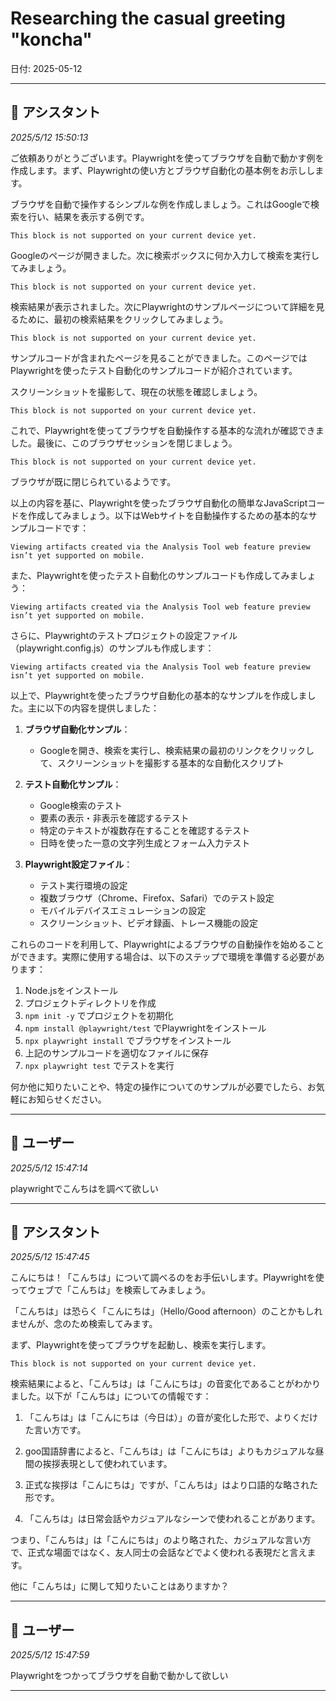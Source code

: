 # Researching the casual greeting "koncha"

日付: 2025-05-12

---

## 🤖 アシスタント
*2025/5/12 15:50:13*

ご依頼ありがとうございます。Playwrightを使ってブラウザを自動で動かす例を作成します。まず、Playwrightの使い方とブラウザ自動化の基本例をお示しします。

ブラウザを自動で操作するシンプルな例を作成しましょう。これはGoogleで検索を行い、結果を表示する例です。
```
This block is not supported on your current device yet.
```



Googleのページが開きました。次に検索ボックスに何か入力して検索を実行してみましょう。
```
This block is not supported on your current device yet.
```



検索結果が表示されました。次にPlaywrightのサンプルページについて詳細を見るために、最初の検索結果をクリックしてみましょう。
```
This block is not supported on your current device yet.
```



サンプルコードが含まれたページを見ることができました。このページではPlaywrightを使ったテスト自動化のサンプルコードが紹介されています。

スクリーンショットを撮影して、現在の状態を確認しましょう。
```
This block is not supported on your current device yet.
```



これで、Playwrightを使ってブラウザを自動操作する基本的な流れが確認できました。最後に、このブラウザセッションを閉じましょう。
```
This block is not supported on your current device yet.
```



ブラウザが既に閉じられているようです。

以上の内容を基に、Playwrightを使ったブラウザ自動化の簡単なJavaScriptコードを作成してみましょう。以下はWebサイトを自動操作するための基本的なサンプルコードです：
```
Viewing artifacts created via the Analysis Tool web feature preview isn’t yet supported on mobile.
```



また、Playwrightを使ったテスト自動化のサンプルコードも作成してみましょう：
```
Viewing artifacts created via the Analysis Tool web feature preview isn’t yet supported on mobile.
```



さらに、Playwrightのテストプロジェクトの設定ファイル（playwright.config.js）のサンプルも作成します：
```
Viewing artifacts created via the Analysis Tool web feature preview isn’t yet supported on mobile.
```



以上で、Playwrightを使ったブラウザ自動化の基本的なサンプルを作成しました。主に以下の内容を提供しました：

1. **ブラウザ自動化サンプル**：
   - Googleを開き、検索を実行し、検索結果の最初のリンクをクリックして、スクリーンショットを撮影する基本的な自動化スクリプト

2. **テスト自動化サンプル**：
   - Google検索のテスト
   - 要素の表示・非表示を確認するテスト
   - 特定のテキストが複数存在することを確認するテスト
   - 日時を使った一意の文字列生成とフォーム入力テスト

3. **Playwright設定ファイル**：
   - テスト実行環境の設定
   - 複数ブラウザ（Chrome、Firefox、Safari）でのテスト設定
   - モバイルデバイスエミュレーションの設定
   - スクリーンショット、ビデオ録画、トレース機能の設定

これらのコードを利用して、Playwrightによるブラウザの自動操作を始めることができます。実際に使用する場合は、以下のステップで環境を準備する必要があります：

1. Node.jsをインストール
2. プロジェクトディレクトリを作成
3. `npm init -y` でプロジェクトを初期化
4. `npm install @playwright/test` でPlaywrightをインストール
5. `npx playwright install` でブラウザをインストール
6. 上記のサンプルコードを適切なファイルに保存
7. `npx playwright test` でテストを実行

何か他に知りたいことや、特定の操作についてのサンプルが必要でしたら、お気軽にお知らせください。

---

## 👤 ユーザー
*2025/5/12 15:47:14*

playwrightでこんちはを調べて欲しい

---

## 🤖 アシスタント
*2025/5/12 15:47:45*

こんにちは！「こんちは」について調べるのをお手伝いします。Playwrightを使ってウェブで「こんちは」を検索してみましょう。

「こんちは」は恐らく「こんにちは」（Hello/Good afternoon）のことかもしれませんが、念のため検索してみます。

まず、Playwrightを使ってブラウザを起動し、検索を実行します。
```
This block is not supported on your current device yet.
```



検索結果によると、「こんちは」は「こんにちは」の音変化であることがわかりました。以下が「こんちは」についての情報です：

1. 「こんちは」は「こんにちは（今日は）」の音が変化した形で、よりくだけた言い方です。

2. goo国語辞書によると、「こんちは」は「こんにちは」よりもカジュアルな昼間の挨拶表現として使われています。

3. 正式な挨拶は「こんにちは」ですが、「こんちは」はより口語的な略された形です。

4. 「こんちは」は日常会話やカジュアルなシーンで使われることがあります。

つまり、「こんちは」は「こんにちは」のより略された、カジュアルな言い方で、正式な場面ではなく、友人同士の会話などでよく使われる表現だと言えます。

他に「こんちは」に関して知りたいことはありますか？

---

## 👤 ユーザー
*2025/5/12 15:47:59*

Playwrightをつかってブラウザを自動で動かして欲しい

---
